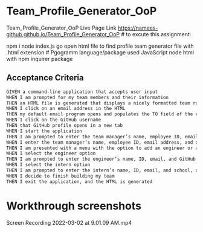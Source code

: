 # Team_Profile_Generator_OoP
Team_Profile_Generator_OoP
Live Page Link
https://namees-github.github.io/Team_Profile_Generator_OoP # to excute this assignment:

npm i
node index.js
go open html file to find profile team generator file with .html extension # Pgogramm language/package used
JavaScript
node
html
with npm inquirer package
## Acceptance Criteria

```md
GIVEN a command-line application that accepts user input
WHEN I am prompted for my team members and their information
THEN an HTML file is generated that displays a nicely formatted team roster based on user input
WHEN I click on an email address in the HTML
THEN my default email program opens and populates the TO field of the email with the address
WHEN I click on the GitHub username
THEN that GitHub profile opens in a new tab
WHEN I start the application
THEN I am prompted to enter the team manager’s name, employee ID, email address, and office number
WHEN I enter the team manager’s name, employee ID, email address, and office number
THEN I am presented with a menu with the option to add an engineer or an intern or to finish building my team
WHEN I select the engineer option
THEN I am prompted to enter the engineer’s name, ID, email, and GitHub username, and I am taken back to the menu
WHEN I select the intern option
THEN I am prompted to enter the intern’s name, ID, email, and school, and I am taken back to the menu
WHEN I decide to finish building my team
THEN I exit the application, and the HTML is generated
```
# Workthrough screenshots 
Screen Recording 2022-03-02 at 9.01.09 AM.mp4


